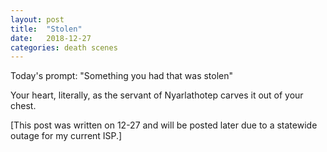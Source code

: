 ```yaml
---
layout: post
title:  "Stolen"
date:   2018-12-27 
categories: death scenes
---
```

Today's prompt: "Something you had that was stolen"

Your heart, literally, as the servant of Nyarlathotep carves it out of your chest.

[This post was written on 12-27 and will be posted later due to a statewide outage for my current ISP.]
